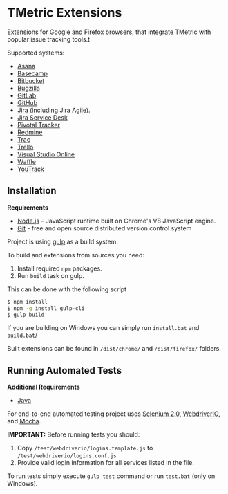 # TMetric Extensions
Extensions for Google and Firefox browsers, that integrate TMetric with popular issue tracking tools.t

Supported systems:
 - [Asana](https://asana.com/)
 - [Basecamp](https://basecamp.com/)
 - [Bitbucket](https://bitbucket.org/)
 - [Bugzilla](https://www.bugzilla.org/)
 - [GitLab](https://gitlab.com/)
 - [GitHub](https://github.com/)
 - [Jira](https://www.atlassian.com/software/jira) (including Jira Agile).
 - [Jira Service Desk](https://www.atlassian.com/software/jira/service-desk)
 - [Pivotal Tracker](https://www.pivotaltracker.com/)
 - [Redmine](https://www.redmine.org/)
 - [Trac](http://trac.edgewall.org/)
 - [Trello](https://trello.com/)
 - [Visual Studio Online](https://www.visualstudio.com/)
 - [Waffle](https://waffle.io/)
 - [YouTrack](https://www.jetbrains.com/youtrack/)

## Installation
**Requirements**
 - [Node.js](https://nodejs.org) - JavaScript runtime built on Chrome's V8 JavaScript engine. 
 - [Git](https://git-scm.com) - free and open source distributed version control system 

Project is using [gulp](http://gulpjs.com/) as a build system.

To build and extensions from sources you need:
1. Install required `npm` packages.
2. Run `build` task on gulp.

This can be done with the following script
```sh
$ npm install
$ npm -g install gulp-cli
$ gulp build
```

If you are building on Windows you can simply run `install.bat` and `build.bat`/

Built extensions can be found in `/dist/chrome/` and `/dist/firefox/` folders.

## Running Automated Tests

**Additional Requirements**
 - [Java](https://www.java.com/download)
 
 For end-to-end automated testing project uses [Selenium 2.0](http://www.seleniumhq.org/projects/webdriver/),
 [WebdriverIO](http://webdriver.io/), and [Mocha](https://mochajs.org/).
 
**IMPORTANT:**
Before running tests you should:
1. Copy `/test/webdriverio/logins.template.js` to `/test/webdriverio/logins.conf.js`   
2. Provide valid login information for all services listed in the file.
 
To run tests simply execute `gulp test` command or run `test.bat` (only on Windows).